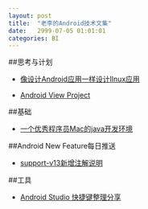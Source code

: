 ```yaml
---
layout: post
title:  "老李的Android技术文集"
date:   2999-07-05 01:01:01
categories: BI
---
```




##思考与计划
* [像设计Android应用一样设计lInux应用](http://www.handos.cc/thinking/2014/08/17/像设计Android应用一样设计lInux应用/)

* [Android View Project](http://www.handos.cc/thinking/2014/08/05/AndroidViewProject/)

##基础

* [一个优秀程序员Mac的java开发环境](http://www.handos.cc/programming/2014/08/16/一个优秀程序员Mac的java开发环境/)

##Android New Feature每日推送
* [support-v13新增注解说明](http://www.handos.cc/androidnewfeature/2015/04/23/Android_New_Annotation/)

##工具


* [Android Studio 快捷键整理分享](http://www.handos.cc/android/2014/11/21/AndroidStudio快捷键整理/)